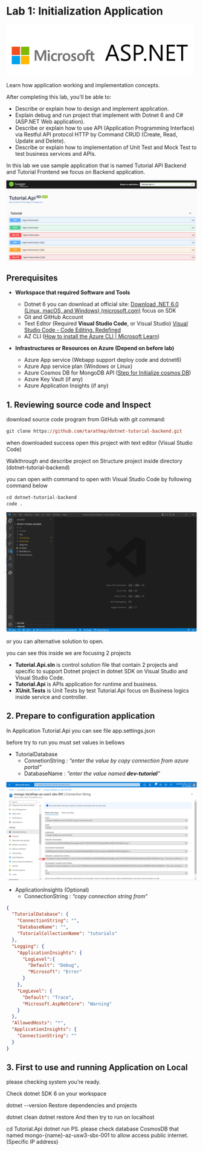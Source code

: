 # Lab 1: Initialization Application

<img src="../src/logo-ms.png">

Learn how application working and implementation concepts.

After completing this lab, you'll be able to:

- Describe or explain how to design and implement application. 
- Explain debug and run project that implement with Dotnet 6 and C# (ASP.NET Web application).
- Describe or explain how to use API (Application Programming Interface) via Restful API protocol HTTP by Command CRUD (Create, Read, Update and Delete).
- Describe or explain how to implementation of Unit Test and Mock Test to test business services and APIs.

In this lab we use sample application that is named Tutorial API Backend and Tutorial Frontend we focus on Backend application.

<img src="../src/ex-app.png">

## Prerequisites

- <b>Workspace that required Software and Tools</b>
    - Dotnet 6 you can download at official site: [Download .NET 6.0 (Linux, macOS, and Windows) (microsoft.com)](https://dotnet.microsoft.com/en-us/download/dotnet/6.0) focus on SDK
    - Git and GitHub Account
    - Text Editor (Required <b>Visual Studio Code</b>, or Visual Studio) [Visual Studio Code - Code Editing. Redefined](https://code.visualstudio.com/)
    - AZ CLI ([How to install the Azure CLI | Microsoft Learn](https://learn.microsoft.com/en-us/cli/azure/install-azure-cli))

- <b>Infrastructures or Resources on Azure (Depend on before lab)</b>
    - Azure App service (Webapp support deploy code and dotnet6) 
    - Azure App service plan (Windows or Linux)
    - Azure Cosmos DB for MongoDB API ([Step for Initialize cosmos DB](./init-cosmos-db.md))
    - Azure Key Vault (if any)
    - Azure Application Insights (if any)

## 1. Reviewing source code and Inspect
download source code program from GitHub with git command: 

```ps
git clone https://github.com/tarathep/dotnet-tutorial-backend.git
```
when downloaded success open this project with text editor (Visual Studio Code)

Walkthrough and describe project on Structure project inside directory (dotnet-tutorial-backend)

you can open with command to open with Visual Studio Code by following command below

```ps
cd dotnet-tutorial-backend
code .
```

<img src="../src/vscode.png">

or you can alternative solution to open.

you can see this inside we are focusing 2 projects

- <b>Tutorial.Api.sln</b> is control solution file that contain 2 projects and specific to support Dotnet project in dotnet SDK on Visual Studio and Visual Studio Code.
- <b>Tutorial.Api</b> is APIs application for runtime and business.
- <b>XUnit.Tests</b> is Unit Tests by test Tutorial.Api focus on Business logics inside service and controller.

## 2. Prepare to configuration application

In Application Tutorial.Api  you can see file app.settings.json

before try to run you must set values in bellows

- TutorialDatabase
    - ConnetionString : <i>“enter the value by copy connection from azure portal“ </i>
    - DatabaseName : <i>”enter the value named <b>dev-tutorial</b>”</i>

<img src="../src/cosmos-for-mongo.png">

- ApplicationInsights (Optional)
    - ConnectionString : <i>“copy connection string from“</i>

```json
{
  "TutorialDatabase": {
    "ConnectionString": "",
    "DatabaseName": "",
    "TutorialCollectionName": "tutorials"
  },
  "Logging": {
    "ApplicationInsights": {
      "LogLevel":{
        "Default": "Debug",
        "Microsoft": "Error"
      }
    },
    "LogLevel": {
      "Default": "Trace",
      "Microsoft.AspNetCore": "Warning"
    }
  },
  "AllowedHosts": "*",
  "ApplicationInsights": {
    "ConnectionString": ""
  }
}
```

## 3. First to use and running Application on Local
please checking system you’re ready.

Check dotnet SDK 6 on your workspace


dotnet --version
Restore dependencies and projects


dotnet clean
dotnet restore
And then try to run on localhost


cd Tutorial.Api
dotnet run
PS. please check database CosmosDB that named mongo-{name}-az-usw3-sbx-001 to allow access public internet. (Specific IP address)
